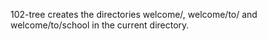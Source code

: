 102-tree creates the directories welcome/, welcome/to/ and welcome/to/school in the current directory.
